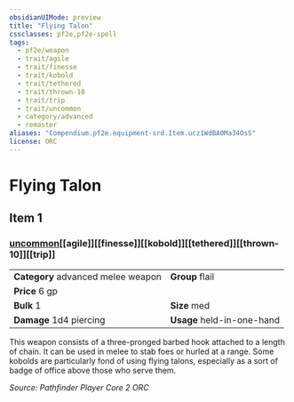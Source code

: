 ```yaml
---
obsidianUIMode: preview
title: "Flying Talon"
cssclasses: pf2e,pf2e-spell
tags:
  - pf2e/weapon
  - trait/agile
  - trait/finesse
  - trait/kobold
  - trait/tethered
  - trait/thrown-10
  - trait/trip
  - trait/uncommon
  - category/advanced
  - remaster
aliases: "Compendium.pf2e.equipment-srd.Item.ucz1WdBA0Ma34OsS"
license: ORC
---
```

# Flying Talon
## Item 1
### [uncommon](uncommon "Uncommon Rarity Trait")[[agile]][[finesse]][[kobold]][[tethered]][[thrown-10]][[trip]]

|  |  |
| -- | -- |
| **Category** advanced melee weapon | **Group** flail |
| **Price** 6 gp |  |
| **Bulk** 1 | **Size** med |
| **Damage** 1d4 piercing  | **Usage** held-in-one-hand |



This weapon consists of a three-pronged barbed hook attached to a length of chain. It can be used in melee to stab foes or hurled at a range. Some kobolds are particularly fond of using flying talons, especially as a sort of badge of office above those who serve them.

*Source: Pathfinder Player Core 2*
*ORC*